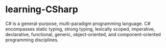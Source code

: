 # learning-CSharp

C# is a general-purpose, multi-paradigm programming language. 
C# encompasses static typing, strong typing, lexically scoped, imperative, declarative, functional, 
generic, object-oriented, and component-oriented programming disciplines.
